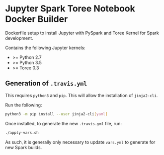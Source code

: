 # Jupyter Spark Toree Notebook Docker Builder

Dockerfile setup to install Jupyter with PySpark and Toree Kernel for Spark
development.

Contains the following Jupyter kernels:

- \>= Python 2.7
- \>= Python 3.5
- \>= Toree 0.3

## Generation of `.travis.yml`

This requires `python3` and `pip`. This will allow the installation of
`jinja2-cli`.

Run the following:

```bash
python3 -m pip install --user jinja2-cli[yaml]
```

Once installed, to generate the new `.travis.yml` file, run:

```bash
./apply-vars.sh
```

As such, it is generally only necessary to update `vars.yml` to generate for
new Spark builds.
